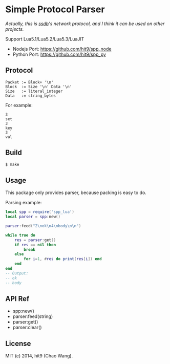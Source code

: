 Simple Protocol Parser
======================

*Actually, this is [ssdb](http://ssdb.io)'s network protocol, and I think it can
be used on other projects.*

Support Lua5.1/Lua5.2/Lua5.3/LuaJIT

- Nodejs Port: https://github.com/hit9/spp_node
- Python Port: https://github.com/hit9/spp_py

Protocol
--------

```
Packet := Block+ '\n'
Block  := Size '\n' Data '\n'
Size   := literal_integer
Data   := string_bytes
```

For example:

```
3
set
3
key
3
val

```

Build
-----

```bash
$ make 
```

Usage
-----

This package only provides parser, because packing is
easy to do.


Parsing example:

```lua
local spp = require('spp_lua')
local parser = spp:new()

parser:feed("2\nok\n4\nbody\n\n")

while true do
    res = parser:get()
    if res == nil then 
        break
    else
        for i=1, #res do print(res[i]) end
    end
end
-- Output:
-- ok
-- body
```

API Ref
-------

- spp:new()
- parser:feed(string)
- parser:get()
- parser:clear()

License
-------

MIT (c) 2014, hit9 (Chao Wang).
